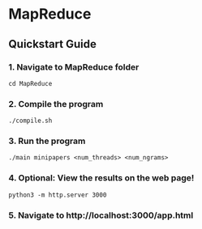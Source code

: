 # MapReduce

## Quickstart Guide

### 1. Navigate to MapReduce folder
```
cd MapReduce
```
### 2. Compile the program 
```
./compile.sh
```
### 3. Run the program 
```
./main minipapers <num_threads> <num_ngrams>
```
### 4. Optional: View the results on the web page!
```
python3 -m http.server 3000
```
### 5. Navigate to http://localhost:3000/app.html
